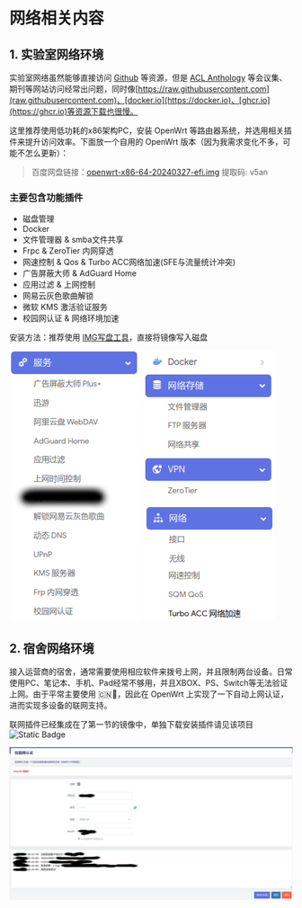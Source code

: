 # 网络相关内容

## 1. 实验室网络环境

实验室网络虽然能够直接访问 [Github](https://github.com) 等资源，但是 [ACL Anthology](https://aclanthology.org/) 等会议集、期刊等网站访问经常出问题，同时像[https://raw.githubusercontent.com](raw.githubusercontent.com)、[docker.io](https://docker.io)、[ghcr.io](https://ghcr.io)等资源下载也很慢。

这里推荐使用低功耗的x86架构PC，安装 OpenWrt 等路由器系统，并选用相关插件来提升访问效率。下面放一个自用的 OpenWrt 版本（因为我需求变化不多，可能不怎么更新）：

> 百度网盘链接：[openwrt-x86-64-20240327-efi.img](https://pan.baidu.com/s/18crIklZBqruszpdYZwPDow?pwd=v5an ) 提取码: v5an

### 主要包含功能插件

- 磁盘管理
- Docker
- 文件管理器 & smba文件共享
- Frpc & ZeroTier 内网穿透
- 网速控制 & Qos & Turbo ACC网络加速(SFE与流量统计冲突)
- 广告屏蔽大师 & AdGuard Home
- 应用过滤 & 上网控制
- 网易云灰色歌曲解锁
- 微软 KMS 激活验证服务
- 校园网认证 & 网络环境加速

安装方法：推荐使用 [IMG写盘工具](https://roadkil.net/program.php/P12/Disk%20Image)，直接将镜像写入磁盘

![feature1](../src/images/openwrt1.png) ![feature2](../src/images/openwrt2.png)

## 2. 宿舍网络环境

接入运营商的宿舍，通常需要使用相应软件来拨号上网，并且限制两台设备。日常使用PC、笔记本、手机、Pad经常不够用，并且XBOX、PS、Switch等无法验证上网。由于平常主要使用 🇨🇳🎀，因此在 OpenWrt 上实现了一下自动上网认证，进而实现多设备的联网支持。

联网插件已经集成在了第一节的镜像中，单独下载安装插件请见该项目 ![Static Badge](https://img.shields.io/badge/nicholas9698-luci--app--campusnet-blue?logo=Github&link=https%3A%2F%2Fgithub.com%2Fnicholas9698%2Fluci-app-campusnet)

![campusnet_cu](../src/images/campusnet_cu.png)

